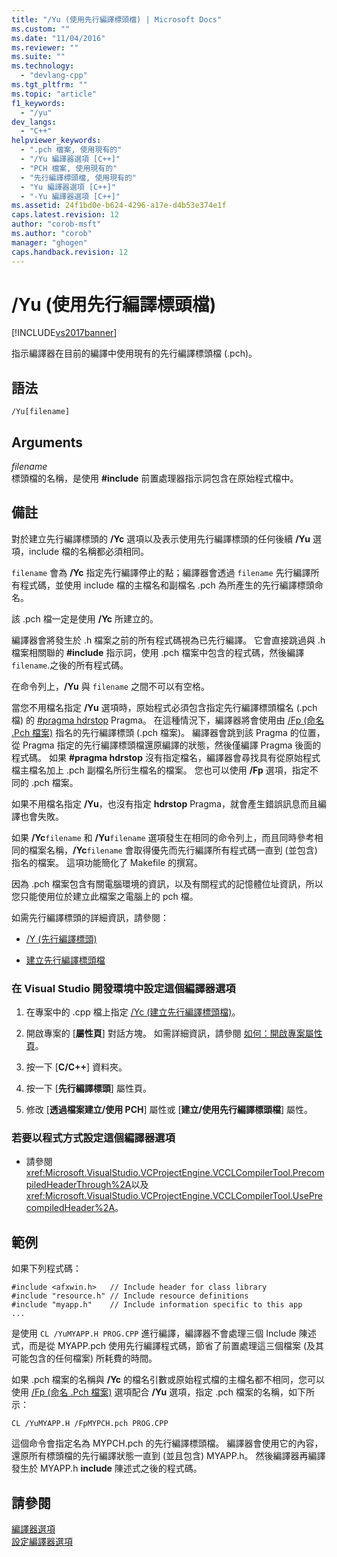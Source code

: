 ```yaml
---
title: "/Yu (使用先行編譯標頭檔) | Microsoft Docs"
ms.custom: ""
ms.date: "11/04/2016"
ms.reviewer: ""
ms.suite: ""
ms.technology: 
  - "devlang-cpp"
ms.tgt_pltfrm: ""
ms.topic: "article"
f1_keywords: 
  - "/yu"
dev_langs: 
  - "C++"
helpviewer_keywords: 
  - ".pch 檔案, 使用現有的"
  - "/Yu 編譯器選項 [C++]"
  - "PCH 檔案, 使用現有的"
  - "先行編譯標頭檔, 使用現有的"
  - "Yu 編譯器選項 [C++]"
  - "-Yu 編譯器選項 [C++]"
ms.assetid: 24f1bd0e-b624-4296-a17e-d4b53e374e1f
caps.latest.revision: 12
author: "corob-msft"
ms.author: "corob"
manager: "ghogen"
caps.handback.revision: 12
---
```

# /Yu (使用先行編譯標頭檔)
[!INCLUDE[vs2017banner](../../assembler/inline/includes/vs2017banner.md)]

指示編譯器在目前的編譯中使用現有的先行編譯標頭檔 \(.pch\)。  
  
## 語法  
  
```  
/Yu[filename]  
```  
  
## Arguments  
 *filename*  
 標頭檔的名稱，是使用 **\#include** 前置處理器指示詞包含在原始程式檔中。  
  
## 備註  
 對於建立先行編譯標頭的 **\/Yc** 選項以及表示使用先行編譯標頭的任何後續 **\/Yu** 選項，include 檔的名稱都必須相同。  
  
 `filename` 會為 **\/Yc** 指定先行編譯停止的點；編譯器會透過 `filename` 先行編譯所有程式碼，並使用 include 檔的主檔名和副檔名 .pch 為所產生的先行編譯標頭命名。  
  
 該 .pch 檔一定是使用 **\/Yc** 所建立的。  
  
 編譯器會將發生於 .h 檔案之前的所有程式碼視為已先行編譯。  它會直接跳過與 .h 檔案相關聯的 **\#include** 指示詞，使用 .pch 檔案中包含的程式碼，然後編譯 `filename`.之後的所有程式碼。  
  
 在命令列上，**\/Yu** 與 `filename` 之間不可以有空格。  
  
 當您不用檔名指定 **\/Yu** 選項時，原始程式必須包含指定先行編譯標頭檔名 \(.pch 檔\) 的 [\#pragma hdrstop](../../preprocessor/hdrstop.md) Pragma。  在這種情況下，編譯器將會使用由 [\/Fp \(命名 .Pch 檔案\)](../../build/reference/fp-name-dot-pch-file.md) 指名的先行編譯標頭 \(.pch 檔案\)。  編譯器會跳到該 Pragma 的位置，從 Pragma 指定的先行編譯標頭檔還原編譯的狀態，然後僅編譯 Pragma 後面的程式碼。  如果 **\#pragma hdrstop** 沒有指定檔名，編譯器會尋找具有從原始程式檔主檔名加上 .pch 副檔名所衍生檔名的檔案。  您也可以使用 **\/Fp** 選項，指定不同的 .pch 檔案。  
  
 如果不用檔名指定 **\/Yu**，也沒有指定 **hdrstop** Pragma，就會產生錯誤訊息而且編譯也會失敗。  
  
 如果 **\/Yc**`filename` 和  **\/Yu**`filename` 選項發生在相同的命令列上，而且同時參考相同的檔案名稱，**\/Yc**`filename` 會取得優先而先行編譯所有程式碼一直到 \(並包含\) 指名的檔案。  這項功能簡化了 Makefile 的撰寫。  
  
 因為 .pch 檔案包含有關電腦環境的資訊，以及有關程式的記憶體位址資訊，所以您只能使用位於建立此檔案之電腦上的 pch 檔。  
  
 如需先行編譯標頭的詳細資訊，請參閱：  
  
-   [\/Y \(先行編譯標頭\)](../../build/reference/y-precompiled-headers.md)  
  
-   [建立先行編譯標頭檔](../../build/reference/creating-precompiled-header-files.md)  
  
### 在 Visual Studio 開發環境中設定這個編譯器選項  
  
1.  在專案中的 .cpp 檔上指定 [\/Yc \(建立先行編譯標頭檔\)](../../build/reference/yc-create-precompiled-header-file.md)。  
  
2.  開啟專案的 \[**屬性頁**\] 對話方塊。  如需詳細資訊，請參閱 [如何：開啟專案屬性頁](../../misc/how-to-open-project-property-pages.md)。  
  
3.  按一下 \[**C\/C\+\+**\] 資料夾。  
  
4.  按一下 \[**先行編譯標頭**\] 屬性頁。  
  
5.  修改 \[**透過檔案建立\/使用 PCH**\] 屬性或 \[**建立\/使用先行編譯標頭檔**\] 屬性。  
  
### 若要以程式方式設定這個編譯器選項  
  
-   請參閱<xref:Microsoft.VisualStudio.VCProjectEngine.VCCLCompilerTool.PrecompiledHeaderThrough%2A>以及<xref:Microsoft.VisualStudio.VCProjectEngine.VCCLCompilerTool.UsePrecompiledHeader%2A>。  
  
## 範例  
 如果下列程式碼：  
  
```  
#include <afxwin.h>   // Include header for class library  
#include "resource.h" // Include resource definitions  
#include "myapp.h"    // Include information specific to this app  
...  
```  
  
 是使用 `CL /YuMYAPP.H PROG.CPP` 進行編譯，編譯器不會處理三個 Include 陳述式，而是從 MYAPP.pch 使用先行編譯程式碼，節省了前置處理這三個檔案 \(及其可能包含的任何檔案\) 所耗費的時間。  
  
 如果 .pch 檔案的名稱與 **\/Yc** 的檔名引數或原始程式檔的主檔名都不相同，您可以使用 [\/Fp \(命名 .Pch 檔案\)](../../build/reference/fp-name-dot-pch-file.md) 選項配合 **\/Yu** 選項，指定 .pch 檔案的名稱，如下所示：  
  
```  
CL /YuMYAPP.H /FpMYPCH.pch PROG.CPP  
```  
  
 這個命令會指定名為 MYPCH.pch 的先行編譯標頭檔。  編譯器會使用它的內容，還原所有標頭檔的先行編譯狀態一直到 \(並且包含\) MYAPP.h。  然後編譯器再編譯發生於 MYAPP.h **include** 陳述式之後的程式碼。  
  
## 請參閱  
 [編譯器選項](../../build/reference/compiler-options.md)   
 [設定編譯器選項](../../build/reference/setting-compiler-options.md)